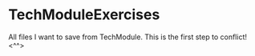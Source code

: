 # TechModuleExercises
All files I want to save from TechModule.
This is the first step to conflict! <^^>
